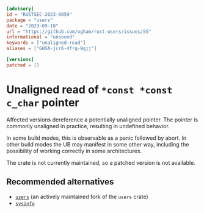 ```toml
[advisory]
id = "RUSTSEC-2023-0059"
package = "users"
date = "2023-09-10"
url = "https://github.com/ogham/rust-users/issues/55"
informational = "unsound"
keywords = ["unaligned-read"]
aliases = ["GHSA-jcr6-4frq-9gjj"]

[versions]
patched = []
```

# Unaligned read of `*const *const c_char` pointer

Affected versions dereference a potentially unaligned pointer. The pointer is
commonly unaligned in practice, resulting in undefined behavior.

In some build modes, this is observable as a panic followed by abort. In other
build modes the UB may manifest in some other way, including the possibility of
working correctly in some architectures.

The crate is not currently maintained, so a patched version is not available.

## Recommended alternatives
- [`uzers`](https://crates.io/crates/uzers) (an actively maintained fork of the `users` crate)
- [`sysinfo`](https://crates.io/crates/sysinfo)
